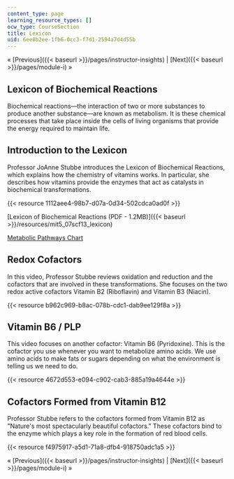 ```yaml
---
content_type: page
learning_resource_types: []
ocw_type: CourseSection
title: Lexicon
uid: 6ee8b2ee-1fb6-0cc3-f7d1-2594a7d4d55b
---
```


« [Previous]({{< baseurl >}}/pages/instructor-insights) | [Next]({{< baseurl >}}/pages/module-i) »

Lexicon of Biochemical Reactions
--------------------------------

Biochemical reactions—the interaction of two or more substances to produce another substance—are known as metabolism. It is these chemical processes that take place inside the cells of living organisms that provide the energy required to maintain life.

Introduction to the Lexicon
---------------------------

Professor JoAnne Stubbe introduces the Lexicon of Biochemical Reactions, which explains how the chemistry of vitamins works. In particular, she describes how vitamins provide the enzymes that act as catalysts in biochemical transformations.

{{< resource 1112aee4-98b7-d07a-0d34-502cdca0ad0f >}}

[Lexicon of Biochemical Reactions (PDF - 1.2MB)]({{< baseurl >}}/resources/mit5_07scf13_lexicon)

[Metabolic Pathways Chart](http://www.iubmb-nicholson.org/chart.html)

Redox Cofactors
---------------

In this video, Professor Stubbe reviews oxidation and reduction and the cofactors that are involved in these transformations. She focuses on the two redox active cofactors Vitamin B2 (Riboflavin) and Vitamin B3 (Niacin).

{{< resource b962c969-b8ac-078b-cdc1-dab9ee129f8a >}}

Vitamin B6 / PLP
----------------

This video focuses on another cofactor: Vitamin B6 (Pyridoxine). This is the cofactor you use whenever you want to metabolize amino acids. We use amino acids to make fats or sugars depending on what the environment is telling us we need to do.

{{< resource 4672d553-e094-c902-cab3-885a19a4644e >}}

Cofactors Formed from Vitamin B12
---------------------------------

Professor Stubbe refers to the cofactors formed from Vitamin B12 as "Nature's most spectacularly beautiful cofactors." These cofactors bind to the enzyme which plays a key role in the formation of red blood cells.

{{< resource f4975917-a5d1-71a8-dfb4-918750adc1a5 >}}

« [Previous]({{< baseurl >}}/pages/instructor-insights) | [Next]({{< baseurl >}}/pages/module-i) »